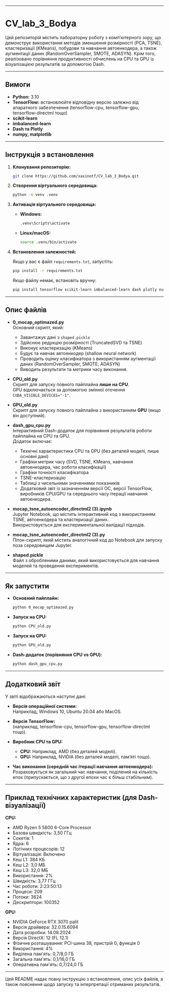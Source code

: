 

---

# CV_lab_3_Bodya

Цей репозиторій містить лабораторну роботу з комп’ютерного зору, що демонструє використання методів зменшення розмірності (PCA, TSNE), кластеризації (KMeans), побудови та навчання автоенкодера, а також аугментації даних (RandomOverSampler, SMOTE, ADASYN). Крім того, реалізовано порівняння продуктивності обчислень на CPU та GPU із візуалізацією результатів за допомогою Dash.

---

## Вимоги

- **Python:** 3.10
- **TensorFlow:** встановлюйте відповідну версію залежно від апаратного забезпечення (tensorflow-cpu, tensorflow-gpu, tensorflow-directml тощо)
- **scikit-learn**
- **imbalanced-learn**
- **Dash та Plotly**
- **numpy, matplotlib**

---

## Інструкція з встановлення

1. **Клонування репозиторію:**

   ```bash
   git clone https://github.com/xaxinotf/CV_lab_3_Bodya.git
   ```

2. **Створення віртуального середовища:**

   ```bash
   python -m venv .venv
   ```

3. **Активація віртуального середовища:**

   - **Windows:**
     ```bash
     .venv\Scripts\activate
     ```
   - **Linux/macOS:**
     ```bash
     source .venv/bin/activate
     ```

4. **Встановлення залежностей:**

   Якщо у вас є файл `requirements.txt`, запустіть:
   ```bash
   pip install -r requirements.txt
   ```
   Якщо файлу немає, встановіть вручну:
   ```bash
   pip install tensorflow scikit-learn imbalanced-learn dash plotly numpy matplotlib
   ```

---

## Опис файлів

- **0_mocap_optimazed.py**  
  Основний скрипт, який:
  - Завантажує дані з `shaped.pickle`
  - Здійснює редукцію розмірності (TruncatedSVD та TSNE)
  - Виконує кластеризацію (KMeans)
  - Будує та навчає автоенкодер (shallow neural network)
  - Проводить оцінку класифікатора з використанням аугментації даних (RandomOverSampler, SMOTE, ADASYN)
  - Виводить результати та метрики часу виконання.

- **CPU_old.py**  
  Скрипт для запуску повного пайплайна **лише на CPU**.  
  GPU відключається за допомогою змінної оточення `CUDA_VISIBLE_DEVICES="-1"`.

- **GPU_old.py**  
  Скрипт для запуску повного пайплайна з використанням **GPU** (якщо він доступний).

- **dash_gpu_cpu.py**  
  Інтерактивний Dash-додаток для порівняння результатів роботи пайплайна на CPU та GPU.  
  Додаток включає:
  - Технічні характеристики CPU та GPU (без деталей моделі, лише основні дані)
  - Графіки метрик часу (SVD, TSNE, KMeans, навчання автоенкодера, час роботи класифікації)
  - Графіки точності класифікатора
  - TSNE-кластеризацію
  - Таблиці з чисельними значеннями показників
  - Додатковий звіт із зазначенням версії ОС, версії TensorFlow, виробників CPU/GPU та середнього часу ітерації навчання автоенкодера.

- **mocap_tsne_autoencoder_directml2 (3).ipynb**  
  Jupyter Notebook, що містить інтерактивний код з використанням TSNE, автоенкодера та кластеризації даних.  
  Використовується для експериментальної валідації підходів.

- **mocap_tsne_autoencoder_directml2 (3).py**  
  Пітон-скрипт, який містить аналогічний код до Notebook для запуску поза середовищем Jupyter.

- **shaped.pickle**  
  Файл з обробленими даними, який використовується для навчання моделей та проведення експериментів.

---

## Як запустити

- **Основний пайплайн:**  
  ```bash
  python 0_mocap_optimazed.py
  ```

- **Запуск на CPU:**  
  ```bash
  python CPU_old.py
  ```

- **Запуск на GPU:**  
  ```bash
  python GPU_old.py
  ```

- **Dash-додаток (порівняння CPU vs GPU):**  
  ```bash
  python dash_gpu_cpu.py
  ```

---

## Додатковий звіт

У звіті відображаються наступні дані:

- **Версія операційної системи:**  
  Наприклад, Windows 10, Ubuntu 20.04 або MacOS.

- **Версія TensorFlow:**  
  (наприклад, tensorflow-cpu, tensorflow-gpu, tensorflow-directml тощо).

- **Виробник CPU та GPU:**  
  - **CPU:** Наприклад, AMD (без деталей моделі).
  - **GPU:** Наприклад, NVIDIA (без деталей моделі, пам’яті тощо).

- **Час виконання (середній час ітерації навчання автоенкодера):**  
  Розраховується як загальний час навчання, поділений на кількість епох (припускається, що з другої епохи час є більш стабільним).

---

## Приклад технічних характеристик (для Dash-візуалізації)

**CPU:**  
- AMD Ryzen 5 5600 6-Core Processor  
- Базова швидкість: 3,50 ГГц  
- Сокетів: 1  
- Ядра: 6  
- Логічних процесорів: 12  
- Віртуалізація: Включено  
- Кеш L1: 384 КБ  
- Кеш L2: 3,0 МБ  
- Кеш L3: 32,0 МБ  
- Використання: 2%  
- Швидкість: 3,77 ГГц  
- Час роботи: 2:23:50:13  
- Процеси: 209  
- Потоки: 3624  
- Дескриптори: 100352  

**GPU:**  
- NVIDIA GeForce RTX 3070 palit  
- Версія драйвера: 32.0.15.6094  
- Дата розробки: 14.08.2024  
- Версія DirectX: 12 (FL 12.1)  
- Фізичне розташування: PCI-шина 38, пристрій 0, функція 0  
- Використання: 4%  
- Виділена пам'ять: 0,7/8,0 ГБ  
- Загальна пам'ять: 0,1/16,0 ГБ  
- Оперативна пам'ять: 0,7/24,0 ГБ  

---

Цей README надає повну інструкцію з встановлення, опис усіх файлів, а також пояснення щодо запуску та інтерпретації отриманих результатів.
